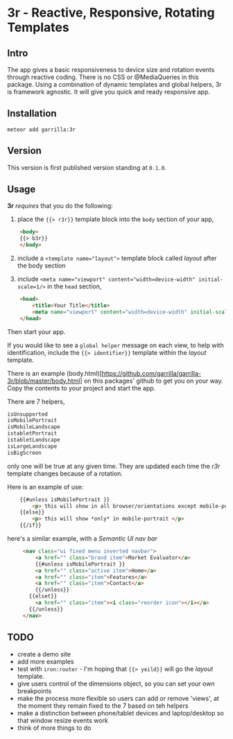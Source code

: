3r - Reactive, Responsive, Rotating Templates
===========================================

Intro
-----

The app gives a basic responsiveness to device size and rotation events through reactive coding. There is no CSS or @MediaQueries in this package. Using a combination of dynamic templates and global helpers, 3r is framework agnostic. It will give you quick and ready responsive app.

Installation
------------

    meteor add garrilla:3r

Version
-------

This version is first published version standing at `0.1.0`.

Usage
-----

**3r** _requires_ that you do the following:

1. place the `{{> r3r}}` template block into the `body` section of your app,
````html
    <body>
    {{> b3r}}
    </body>
````

2. include a `<template name="layout">` template block called _layout_ after the body section

3. include  `<meta name="viewport" content="width=device-width" initial-scale=1/>` in the `head` section,
````html
    <head>
        <title>Your Title</title>
        <meta name="viewport" content="width=device-width" initial-scale=1/>
    </head>
````

Then start your app.

If you would like to see a `global helper` message on each view, to help with identification, include the `{{> identifier}}` template within the _layout_ template.

There is an example (body.html)[https://github.com/garrilla/garrilla-3r/blob/master/body.html] on this packages' github to get you on your way. Copy the contents to your project and start the app.


There are 7 helpers,
````html
isUnsupported
isMobilePortrait
isMobileLandscape
istabletPortrait
istabletLandscape
isLargeLandscape
isBigScreen
````
only one will be true at any given time. They are updated each time the _r3r_ template changes because of a rotation.

Here is an example of use:
````html
    {{#unless isMobilePortrait }}
        <p> this will show in all browser/orientations except mobile-portrait </p>
    {{else}}
        <p> this will show *only* in mobile-portrait </p>
    {{/if}}
````

here's a similar example, with a _Semantic UI nav bar_
````html
     <nav class="ui fixed menu inverted navbar">
         <a href="" class="brand item">Market Evaluator</a>
         {{#unless isMobilePortrait }}
         <a href="" class="active item">Home</a>
         <a href="" class="item">Features</a>
         <a href="" class="item">Contact</a>
         {{/unless}}
       {{elset}}
         <a href="" class="item"><i class="reorder icon"></i></a>
       {{/unless}}
     </nav>
````

TODO
----
  - create a demo site
  - add more examples
  - test with `iron:router` - I'm hoping that `{{> yeild}}` will go the _layout_ template.
  - give users control of the dimensions object, so you can set your own breakpoints
  - make the process more flexible so users can add or remove 'views', at the moment they remain fixed to the 7 based on teh helpers
  - make a distinction between phone/tablet devices and laptop/desktop so that window resize events work
  - think of more things to do